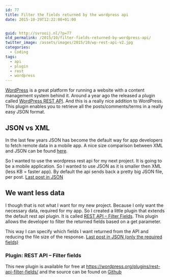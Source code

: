 ```yaml
---
id: 77
title: Filter the fields returned by the wordpress api
date: 2015-10-29T12:22:08+01:00


guid: http://svrooij.nl/?p=77
old_permalink: /2015/10/filter-fields-returned-by-wordpress-api/
twitter_image: /assets/images/2015/10/wp-rest-api-v2.jpg
categories:
  - Coding
tags:
  - api
  - plugin
  - rest
  - wordpress
---
```

<a href="http://wordpress.org" target="_blank">WordPress</a> is a great platform for running a website with a content management system behind it. Around a year ago the released a plugin called <a href="https://wordpress.org/plugins/rest-api/" target="_blank">WordPress REST API</a>. And this is a really nice addition to WordPress. This plugin enables you to retrieve all the posts/comments/terms in a really easy JSON format.

<!--more-->

## JSON vs XML

In the last few years JSON has become the default way for app developers to fetch remote data in a mobile app. A nice size comparison between XML and JSON can be found <a href="http://www.codeproject.com/Articles/604720/JSON-vs-XML-Some-hard-numbers-about-verbosity" target="_blank">here</a>.

So I wanted to use the wordpress rest api for my next project. It is going to be a mobile application. So I wanted to use JSON as it is smaller then XML (less KB = faster app). By default the api sends back a pretty big JSON file, per post. <a href="http://svrooij.nl/wp-json/wp/v2/posts?per_page=1" target="_blank">Last post in JSON</a>

## We want less data

I though that is not what I want for my new project. Because I only want the necessary data, required for my app. So I created a little plugin that extends the default rest api plugin. It is called <a href="https://wordpress.org/plugins/rest-api-filter-fields/" target="_blank">REST API &#8211; Filter Fields</a>. This plugin allows the developer to filter the returned fields based on a get parameter.

This way I can specify which fields I want returned from the API and reducing the file size of the response. <a href="http://svrooij.nl/wp-json/wp/v2/posts?per_page=1&fields=date,link,title,excerpt" target="_blank">Last post in JSON (only the required fields)</a>

### Plugin: REST API &#8211; Filter fields

This new plugin is available for free at <a href="https://wordpress.org/plugins/rest-api-filter-fields/" target="_blank">https://wordpress.org/plugins/rest-api-filter-fields/</a> and the source can be found on <a href="https://github.com/svrooij/rest-api-filter-fields/" target="_blank">Github</a>
